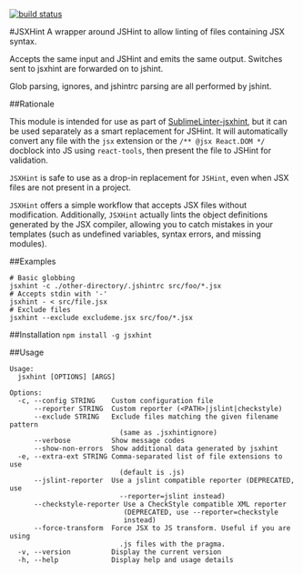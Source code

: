 [![build status](https://secure.travis-ci.org/STRML/JSXHint.png)](http://travis-ci.org/STRML/JSXHint)

#JSXHint
A wrapper around JSHint to allow linting of files containing JSX syntax.

Accepts the same input and JSHint and emits the same output. Switches sent to jsxhint
are forwarded on to jshint.

Glob parsing, ignores, and jshintrc parsing are all performed by jshint. 

##Rationale

This module is intended for use as part of 
[SublimeLinter-jsxhint](https://github.com/SublimeLinter/SublimeLinter-jsxhint),
but it can be used separately as a smart replacement for JSHint. It will automatically convert any file with 
the `jsx` extension or the `/** @jsx React.DOM */` docblock into JS using `react-tools`, then present
the file to JSHint for validation. 

`JSXHint` is safe to use as a drop-in replacement for `JSHint`, even when
JSX files are not present in a project.

`JSXHint` offers a simple workflow that accepts JSX files without modification.
Additionally, `JSXHint` actually lints the object definitions generated by the JSX compiler, allowing you to catch 
mistakes in your templates (such as undefined variables, syntax errors, and missing modules).

##Examples

```
# Basic globbing
jsxhint -c ./other-directory/.jshintrc src/foo/*.jsx
# Accepts stdin with '-'
jsxhint - < src/file.jsx
# Exclude files
jsxhint --exclude excludeme.jsx src/foo/*.jsx 
```

##Installation
`npm install -g jsxhint`

##Usage
```
Usage:
  jsxhint [OPTIONS] [ARGS]

Options: 
  -c, --config STRING    Custom configuration file
      --reporter STRING  Custom reporter (<PATH>|jslint|checkstyle)
      --exclude STRING   Exclude files matching the given filename pattern 
                           (same as .jsxhintignore) 
      --verbose          Show message codes
      --show-non-errors  Show additional data generated by jsxhint
  -e, --extra-ext STRING Comma-separated list of file extensions to use
                           (default is .js)
      --jslint-reporter  Use a jslint compatible reporter (DEPRECATED, use
                           --reporter=jslint instead)
      --checkstyle-reporter Use a CheckStyle compatible XML reporter
                            (DEPRECATED, use --reporter=checkstyle
                            instead)
      --force-transform  Force JSX to JS transform. Useful if you are using
                           .js files with the pragma.
  -v, --version          Display the current version
  -h, --help             Display help and usage details
```
